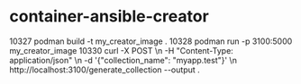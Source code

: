 # container-ansible-creator

10327 podman build -t my_creator_image .
10328 podman run -p 3100:5000 my_creator_image
10330 curl -X POST \\n -H "Content-Type: application/json" \\n -d '{"collection_name": "myapp.test"}' \\n http://localhost:3100/generate_collection --output .
